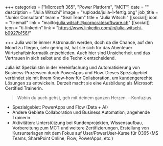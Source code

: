 +++
categories = ["Microsoft 365", "Power Platform", "MCT"]
date = ""
description = "Julia Witschi"
image = "/uploads/julia-1-fertig.png"
job_title = "Junior Consultant"
team = "Seal Team"
title = "Julia Witschi"
[[social]]
icon = "ti-email"
link = "mailto:julia.witschi@corporatesoftware.ch"
[[social]]
icon = "ti-linkedin"
link = "https://www.linkedin.com/in/julia-witschi-b9927b156/"

+++
Julia wollte immer Astronautin werden, doch da die Chance, auf den Mond zu fliegen, sehr gering ist, hat sie sich für das Abenteuer Wirtschaftsinformatik entschieden. Auch hier sind Unsicherheit und das Vertrauen in sich selbst und die Technik entscheidend.  

Julia ist Spezialistin in der Vereinfachung und Automatisierung von Business-Prozessen durch PowerApps und Flow. Dieses Spezialgebiet verbindet sie mit ihrem Know-how für Collaboration, um kundengerechte Lösungen zu entwickeln. Derzeit macht sie eine Ausbildung als Microsoft Certified Trainerin.

> Wohin du auch gehst, geh mit deinem ganzen Herzen. - Konfuzius

* Spezialgebiet: PowerApps und Flow (Data + AI)
* Andere Gebiete Collaboration und Business Automation, angehende Trainerin
* Aktivitäten: Unterstützung bei Kundenprojekten, Wissensaufbau, Vorbereitung zum MCT und weitere Zertifizierungen, Erstellung von Kursunterlagen mit dem Fokus auf User/PowerUser-Kurse für O365 (MS Teams, SharePoint Online, Flow, PowerApps, etc.)